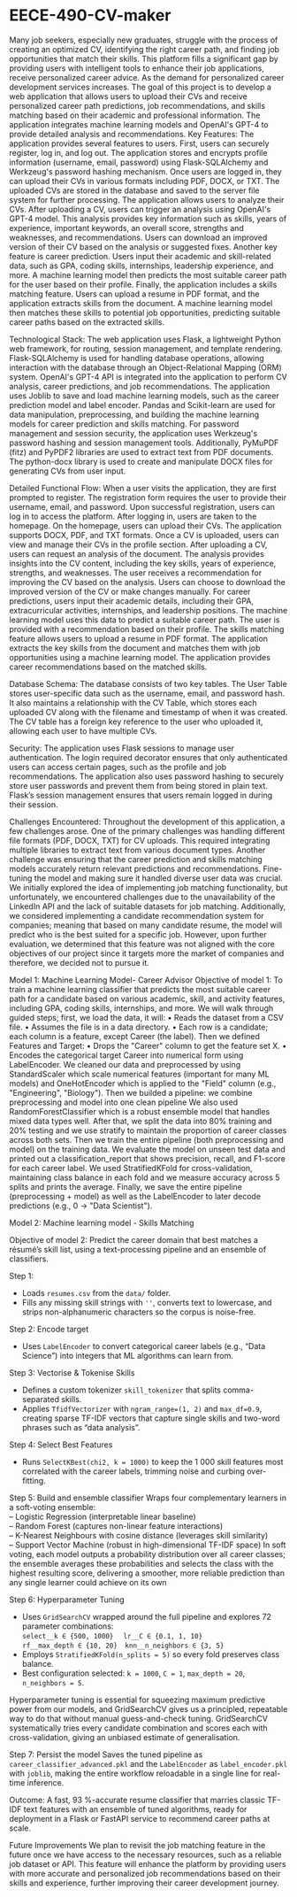 # EECE-490-CV-maker
Many job seekers, especially new graduates, struggle with the process of creating an optimized CV, identifying the right career path, and finding job opportunities that match their skills. 
This platform fills a significant gap by providing users with intelligent tools to enhance their job applications, receive personalized career advice. As the demand for personalized career development services increases.
The goal of this project is to develop a web application that allows users to upload their CVs and receive personalized career path predictions, job recommendations, and skills matching based on their academic and professional information. The application integrates machine learning models and OpenAI's GPT-4 to provide detailed analysis and recommendations.
Key Features:
The application provides several features to users. First, users can securely register, log in, and log out. The application stores and encrypts profile information (username, email, password) using Flask-SQLAlchemy and Werkzeug's password hashing mechanism.
Once users are logged in, they can upload their CVs in various formats including PDF, DOCX, or TXT. The uploaded CVs are stored in the database and saved to the server file system for further processing.
The application allows users to analyze their CVs. After uploading a CV, users can trigger an analysis using OpenAI's GPT-4 model. This analysis provides key information such as skills, years of experience, important keywords, an overall score, strengths and weaknesses, and recommendations. Users can download an improved version of their CV based on the analysis or suggested fixes.
Another key feature is career prediction. Users input their academic and skill-related data, such as GPA, coding skills, internships, leadership experience, and more. A machine learning model then predicts the most suitable career path for the user based on their profile.
Finally, the application includes a skills matching feature. Users can upload a resume in PDF format, and the application extracts skills from the document. A machine learning model then matches these skills to potential job opportunities, predicting suitable career paths based on the extracted skills.

Technological Stack:
The web application uses Flask, a lightweight Python web framework, for routing, session management, and template rendering. Flask-SQLAlchemy is used for handling database operations, allowing interaction with the database through an Object-Relational Mapping (ORM) system. OpenAI's GPT-4 API is integrated into the application to perform CV analysis, career predictions, and job recommendations.
The application uses Joblib to save and load machine learning models, such as the career prediction model and label encoder. Pandas and Scikit-learn are used for data manipulation, preprocessing, and building the machine learning models for career prediction and skills matching.
For password management and session security, the application uses Werkzeug's password hashing and session management tools. Additionally, PyMuPDF (fitz) and PyPDF2 libraries are used to extract text from PDF documents.
The python-docx library is used to create and manipulate DOCX files for generating CVs from user input.

Detailed Functional Flow:
When a user visits the application, they are first prompted to register. The registration form requires the user to provide their username, email, and password. Upon successful registration, users can log in to access the platform. After logging in, users are taken to the homepage.
On the homepage, users can upload their CVs. The application supports DOCX, PDF, and TXT formats. Once a CV is uploaded, users can view and manage their CVs in the profile section.
After uploading a CV, users can request an analysis of the document. The analysis provides insights into the CV content, including the key skills, years of experience, strengths, and weaknesses. The user receives a recommendation for improving the CV based on the analysis. Users can choose to download the improved version of the CV or make changes manually.
For career predictions, users input their academic details, including their GPA, extracurricular activities, internships, and leadership positions. The machine learning model uses this data to predict a suitable career path. The user is provided with a recommendation based on their profile.
The skills matching feature allows users to upload a resume in PDF format. The application extracts the key skills from the document and matches them with job opportunities using a machine learning model. The application provides career recommendations based on the matched skills.

Database Schema:
The database consists of two key tables. The User Table stores user-specific data such as the username, email, and password hash. It also maintains a relationship with the CV Table, which stores each uploaded CV along with the filename and timestamp of when it was created. The CV table has a foreign key reference to the user who uploaded it, allowing each user to have multiple CVs.

Security:
The application uses Flask sessions to manage user authentication. The login required decorator ensures that only authenticated users can access certain pages, such as the profile and job recommendations. The application also uses password hashing to securely store user passwords and prevent them from being stored in plain text. Flask’s session management ensures that users remain logged in during their session.

Challenges Encountered:
Throughout the development of this application, a few challenges arose. One of the primary challenges was handling different file formats (PDF, DOCX, TXT) for CV uploads. This required integrating multiple libraries to extract text from various document types. Another challenge was ensuring that the career prediction and skills matching models accurately return relevant predictions and recommendations. Fine-tuning the model and making sure it handled diverse user data was crucial.
We initially explored the idea of implementing job matching functionality, but unfortunately, we encountered challenges due to the unavailability of the LinkedIn API and the lack of suitable datasets for job matching. Additionally, we considered implementing a candidate recommendation system for companies; meaning that based on many candidate resume, the model will predict who is the best suited for a specific job. However, upon further evaluation, we determined that this feature was not aligned with the core objectives of our project since it targets more the market of companies and therefore, we decided not to pursue it.


Model 1: Machine Learning Model- Career Advisor
Objective of model 1: To train a machine learning classifier that predicts the most suitable career path for a candidate based on various academic, skill, and activity features, including GPA, coding skills, internships, and more.
We will walk through guided steps; first, we load the data, it will:
•	Reads the dataset from a CSV file.
•	Assumes the file is in a data directory.
•	Each row is a candidate; each column is a feature, except Career (the label).
Then we defined Features and Target: 
•	Drops the "Career" column to get the feature set X.
•	Encodes the categorical target Career into numerical form using LabelEncoder.
We cleaned our data and preprocessed by using StandardScaler which scale numerical features (important for many ML models) and OneHotEncoder which is applied to the "Field" column (e.g., "Engineering", "Biology").
Then we builded a pipeline: we combine preprocessing and model into one clean pipeline We also used RandomForestClassifier which is a robust ensemble model that handles mixed data types well.
After that, we split the data into 80% training and 20% testing and we use stratify to maintain the proportion of career classes across both sets.
Then we train the entire pipeline (both preprocessing and model) on the training data. We evaluate the model on unseen test data and printed out a classification_report that shows precision, recall, and F1-score for each career label. We used StratifiedKFold for cross-validation, maintaining class balance in each fold and we measure accuracy across 5 splits and prints the average. Finally, we save the entire pipeline (preprocessing + model) as well as the LabelEncoder to later decode predictions (e.g., 0 → "Data Scientist").

Model 2: Machine learning model - Skills Matching

Objective of model 2: Predict the career domain that best matches a résumé’s skill list, using a text-processing pipeline and an ensemble of classifiers.

Step 1: 
- Loads `resumes.csv` from the `data/` folder. 
- Fills any missing skill strings with `''`, converts text to lowercase, and strips non-alphanumeric characters so the corpus is noise-free.

Step 2: Encode target 
- Uses `LabelEncoder` to convert categorical career labels (e.g., “Data Science”) into integers that ML algorithms can learn from.

Step 3: Vectorise & Tokenise Skills
- Defines a custom tokenizer `skill_tokenizer` that splits comma-separated skills.
- Applies `TfidfVectorizer` with `ngram_range=(1, 2)` and `max_df=0.9`, creating sparse TF-IDF vectors that capture single skills and two-word phrases such as “data analysis”.

Step 4: Select Best Features 
- Runs `SelectKBest(chi2, k = 1000)` to keep the 1 000 skill features most correlated with the career labels, trimming noise and curbing over-fitting.

Step 5: Build and ensemble classifier 
Wraps four complementary learners in a soft-voting ensemble:  
  – Logistic Regression (interpretable linear baseline)  
  – Random Forest (captures non-linear feature interactions)  
  – K-Nearest Neighbours with cosine distance (leverages skill similarity)  
  – Support Vector Machine (robust in high-dimensional TF-IDF space)
In soft voting, each model outputs a probability distribution over all career classes; the ensemble averages these probabilities and selects the class with the highest resulting score, delivering a smoother, more reliable prediction than any single learner could achieve on its own

Step 6: Hyperparameter Tuning
- Uses `GridSearchCV` wrapped around the full pipeline and explores 72 parameter combinations:  
  `select__k ∈ {500, 1000}`  `lr__C ∈ {0.1, 1, 10}`  
  `rf__max_depth ∈ {10, 20}` `knn__n_neighbors ∈ {3, 5}`  
- Employs `StratifiedKFold(n_splits = 5)` so every fold preserves class balance.
- Best configuration selected:  `k = 1000`, `C = 1`, `max_depth = 20`, `n_neighbors = 5`.

Hyperparameter tuning is essential for squeezing maximum predictive power from our models, and GridSearchCV gives us a principled, repeatable way to do that without manual guess-and-check tuning. GridSearchCV systematically tries every candidate combination and scores each with cross-validation, giving an unbiased estimate of generalisation.

Step 7: Persist the model 
Saves the tuned pipeline as `career_classifier_advanced.pkl` and the `LabelEncoder` as `label_encoder.pkl` with `joblib`, making the entire workflow reloadable in a single line for real-time inference.

Outcome: A fast, 93 %-accurate resume classifier that marries classic TF-IDF text features with an ensemble of tuned algorithms, ready for deployment in a Flask or FastAPI service to recommend career paths at scale.

Future Improvements
We plan to revisit the job matching feature in the future once we have access to the necessary resources, such as a reliable job dataset or API. This feature will enhance the platform by providing users with more accurate and personalized job recommendations based on their skills and experience, further improving their career development journey.








